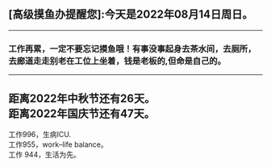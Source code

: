 ## [高级摸鱼办提醒您]:今天是2022年08月14日周日。
---
### 工作再累，一定不要忘记摸鱼哦！有事没事起身去茶水间，去厕所，去廊道走走别老在工位上坐着，钱是老板的,但命是自己的。
---
距离2022年中秋节还有26天。  
距离2022年国庆节还有47天。  
---
工作996，生病ICU.  
工作955，work–life balance。  
工作 944，生活为先。